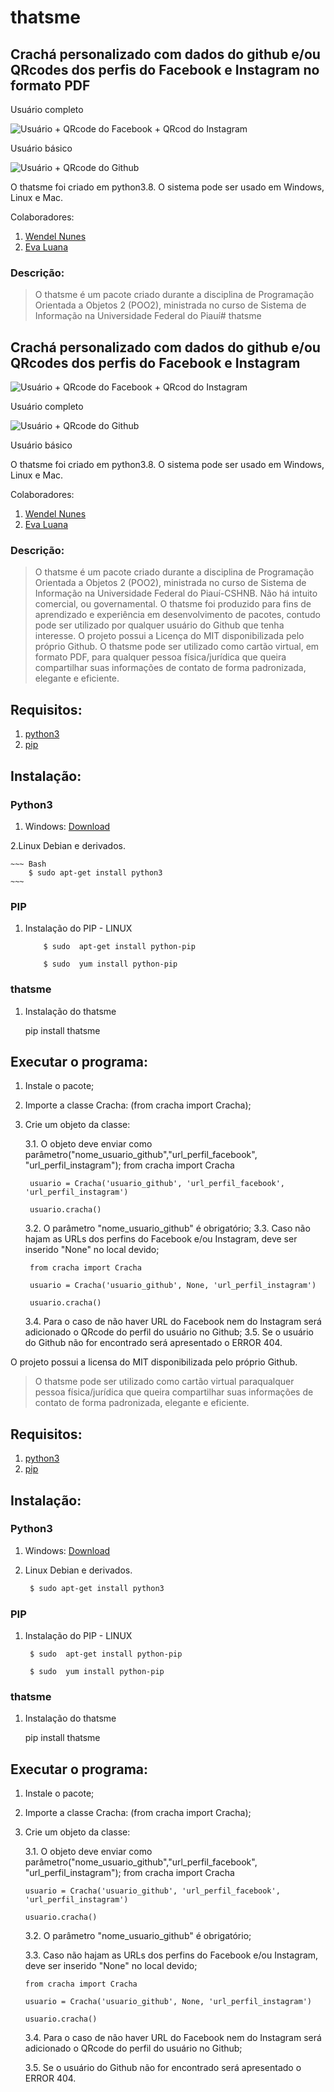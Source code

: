 # thatsme

## Crachá personalizado com dados do github e/ou QRcodes dos perfis do Facebook e Instagram no formato PDF

<p> Usuário completo</p>

![Usuário + QRcode do Facebook + QRcod do Instagram](demo/UC.png)

<p> Usuário básico </p>

![Usuário + QRcode do Github](demo/UB.png)

O thatsme foi criado em python3.8. O sistema pode ser usado em Windows, Linux e Mac.

Colaboradores: <br />

1. [Wendel Nunes](https://github.com/WendelSantosNunes) <br />
2. [Eva Luana](https://github.com/evalasilva) <br />

### Descrição:

> O thatsme é um pacote criado durante a disciplina de Programação Orientada a Objetos 2 (POO2), ministrada no curso de Sistema de Informação na Universidade Federal do Piauí# thatsme
## Crachá personalizado com dados do github e/ou QRcodes dos perfis do Facebook e Instagram 

![Usuário + QRcode do Facebook + QRcod do Instagram](demo/UC.png)
<p> Usuário completo </p>

![Usuário + QRcode do Github](demo/UB.png)
<p> Usuário básico </p>

O thatsme foi criado em python3.8. O sistema pode ser usado em Windows, Linux e Mac.


Colaboradores: <br />

1. [Wendel Nunes](https://github.com/WendelSantosNunes) <br />
2. [Eva Luana](https://github.com/evalasilva) <br />

### Descrição:
> O thatsme é um pacote criado durante a disciplina de Programação Orientada a Objetos 2 (POO2), ministrada no curso de Sistema de Informação na Universidade Federal do Piauí-CSHNB.
> Não há intuito comercial, ou governamental. 
> O thatsme foi produzido para fins de aprendizado e experiência em desenvolvimento de pacotes, contudo pode ser utilizado por qualquer usuário do Github que tenha interesse. O projeto possui a Licença do MIT disponibilizada pelo próprio Github.
> O thatsme pode ser utilizado como cartão virtual, em formato PDF, para qualquer pessoa física/jurídica que queira compartilhar suas informações de contato de forma padronizada, elegante e eficiente.

## Requisitos:

1. [python3](https://www.python.org/downloads/)
2. [pip](https://pip.pypa.io/en/stable/installation/)



## Instalação:

### Python3 
1. Windows: [Download](https://www.python.org/downloads/)

2.Linux Debian e derivados.

	~~~ Bash
		$ sudo apt-get install python3
	~~~

### PIP
1. Instalação do PIP - LINUX
 
 	~~~ Debian
		$ sudo  apt-get install python-pip
	~~~
	~~~ Red Hat/ OpenSUSe
		$ sudo  yum install python-pip
	~~~

### thatsme
1. Instalação do thatsme
 
 	pip install thatsme



## Executar o programa:

1. Instale o pacote; 
2. Importe a classe Cracha:
    (from cracha import Cracha); 
3. Crie um objeto da classe:
    
    3.1. O objeto deve enviar como parâmetro("nome_usuario_github","url_perfil_facebook", "url_perfil_instagram");
        from cracha import Cracha

        usuario = Cracha('usuario_github', 'url_perfil_facebook', 'url_perfil_instagram')

        usuario.cracha()
    
    3.2. O parâmetro "nome_usuario_github" é obrigatório;
    3.3. Caso não hajam as URLs dos perfins do Facebook e/ou Instagram, deve ser inserido "None" no local devido;
        
        from cracha import Cracha

        usuario = Cracha('usuario_github', None, 'url_perfil_instagram')

        usuario.cracha()


    3.4. Para o caso de não haver URL do Facebook nem do Instagram será adicionado o QRcode do perfil do usuário no Github;
    3.5. Se o usuário do Github não for encontrado será apresentado o ERROR 404. 
    
O projeto possui a licensa do MIT disponibilizada pelo próprio Github.
> O thatsme pode ser utilizado como cartão virtual paraqualquer pessoa física/jurídica que queira compartilhar suas informações de contato de forma padronizada, elegante e eficiente.

## Requisitos:

1. [python3](https://www.python.org/downloads/)
2. [pip](https://pip.pypa.io/en/stable/installation/)

## Instalação:

### Python3

1. Windows: [Download](https://www.python.org/downloads/)

2. Linux Debian e derivados.

   ```Bash
   	$ sudo apt-get install python3
   ```

### PIP

1. Instalação do PIP - LINUX

   ```Debian
   	$ sudo  apt-get install python-pip
   ```

   ```Red Hat/ OpenSUSe
   	$ sudo  yum install python-pip
   ```

### thatsme

1. Instalação do thatsme

   pip install thatsme

## Executar o programa:

1.  Instale o pacote;

2.  Importe a classe Cracha:
    (from cracha import Cracha);

3.  Crie um objeto da classe:

    3.1. O objeto deve enviar como parâmetro("nome_usuario_github","url_perfil_facebook", "url_perfil_instagram");
    from cracha import Cracha

        usuario = Cracha('usuario_github', 'url_perfil_facebook', 'url_perfil_instagram')

        usuario.cracha()

    3.2. O parâmetro "nome_usuario_github" é obrigatório;

    3.3. Caso não hajam as URLs dos perfins do Facebook e/ou Instagram, deve ser inserido "None" no local devido;

        from cracha import Cracha

        usuario = Cracha('usuario_github', None, 'url_perfil_instagram')

        usuario.cracha()

    3.4. Para o caso de não haver URL do Facebook nem do Instagram será adicionado o QRcode do perfil do usuário no Github;

    3.5. Se o usuário do Github não for encontrado será apresentado o ERROR 404.
